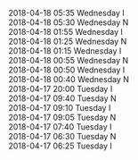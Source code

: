 2018-04-18 05:35 Wednesday  I  
2018-04-18 05:30 Wednesday  N  
2018-04-18 01:55 Wednesday  I  
2018-04-18 01:25 Wednesday  N  
2018-04-18 01:15 Wednesday  I  
2018-04-18 00:55 Wednesday  N  
2018-04-18 00:50 Wednesday  I  
2018-04-18 00:40 Wednesday  N  
2018-04-17 20:00 Tuesday  I  
2018-04-17 09:40 Tuesday  N  
2018-04-17 09:10 Tuesday  I  
2018-04-17 09:05 Tuesday  N  
2018-04-17 07:40 Tuesday  I  
2018-04-17 06:30 Tuesday  N  
2018-04-17 06:25 Tuesday  I  
